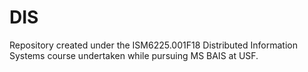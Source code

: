 # DIS
Repository created under the ISM6225.001F18 Distributed Information Systems course undertaken while pursuing MS BAIS at USF. 
